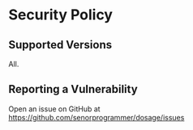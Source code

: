 # Security Policy

## Supported Versions

All.

## Reporting a Vulnerability

Open an issue on GitHub at https://github.com/senorprogrammer/dosage/issues
